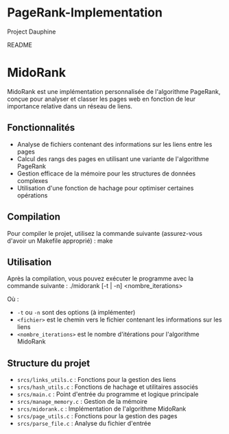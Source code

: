 # PageRank-Implementation
Project Dauphine

README
   
# MidoRank

MidoRank est une implémentation personnalisée de l'algorithme PageRank, conçue pour analyser et classer les pages web en fonction de leur importance relative dans un réseau de liens.

## Fonctionnalités

- Analyse de fichiers contenant des informations sur les liens entre les pages
- Calcul des rangs des pages en utilisant une variante de l'algorithme PageRank
- Gestion efficace de la mémoire pour les structures de données complexes
- Utilisation d'une fonction de hachage pour optimiser certaines opérations

## Compilation

Pour compiler le projet, utilisez la commande suivante (assurez-vous d'avoir un Makefile approprié) :
make 


## Utilisation

Après la compilation, vous pouvez exécuter le programme avec la commande suivante :
./midorank [-t | -n] <fichier> <nombre_iterations>


Où :
- `-t` ou `-n` sont des options (à implémenter)
- `<fichier>` est le chemin vers le fichier contenant les informations sur les liens
- `<nombre_iterations>` est le nombre d'itérations pour l'algorithme MidoRank

## Structure du projet

- `srcs/links_utils.c` : Fonctions pour la gestion des liens
- `srcs/hash_utils.c` : Fonctions de hachage et utilitaires associés
- `srcs/main.c` : Point d'entrée du programme et logique principale
- `srcs/manage_memory.c` : Gestion de la mémoire
- `srcs/midorank.c` : Implémentation de l'algorithme MidoRank
- `srcs/page_utils.c` : Fonctions pour la gestion des pages
- `srcs/parse_file.c` : Analyse du fichier d'entrée



